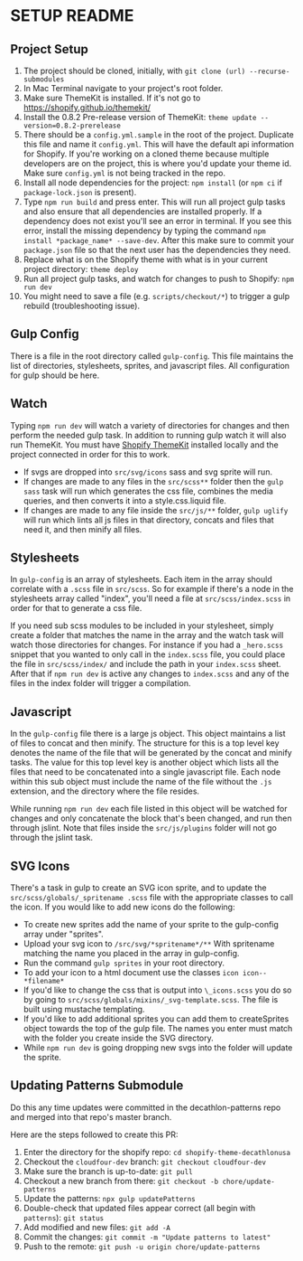 # SETUP README
## Project Setup
1. The project should be cloned, initially, with `git clone (url) --recurse-submodules`
2. In Mac Terminal navigate to your project's root folder.
3. Make sure ThemeKit is installed. If it's not go to https://shopify.github.io/themekit/
4. Install the 0.8.2 Pre-release version of ThemeKit: `theme update --version=0.8.2-prerelease`
5. There should be a `config.yml.sample` in the root of the project. Duplicate this file and name it `config.yml`. This will have the default api information for Shopify. If you're working on a cloned theme because multiple developers are on the project, this is where you'd update your theme id. Make sure `config.yml` is not being tracked in the repo.
6. Install all node dependencies for the project: `npm install` (or `npm ci` if `package-lock.json` is present).
7. Type `npm run build` and press enter. This will run all project gulp tasks and also ensure that all dependencies are installed properly. If a dependency does not exist you'll see an error in terminal. If you see this error, install the missing dependency by typing the command `npm install *package_name* --save-dev`. After this make sure to commit your `package.json` file so that the next user has the dependencies they need.
8. Replace what is on the Shopify theme with what is in your current project directory: `theme deploy`
9. Run all project gulp tasks, and watch for changes to push to Shopify: `npm run dev`
10. You might need to save a file (e.g. `scripts/checkout/*`) to trigger a gulp rebuild (troubleshooting issue).

## Gulp Config
There is a file in the root directory called `gulp-config`. This file maintains the list of directories, stylesheets, sprites, and javascript files. All configuration for gulp should be here.

## Watch
Typing `npm run dev` will watch a variety of directories for changes and then perform the needed gulp task. In addition to running gulp watch it will also run ThemeKit. You must have [Shopify ThemeKit](https://shopify.github.io/themekit/) installed locally and the project connected in order for this to work.

* If svgs are dropped into `src/svg/icons` sass and svg sprite will run.
* If changes are made to any files in the `src/scss**` folder then the `gulp sass` task will run which generates the css file, combines the media queries, and then converts it into a style.css.liquid file.
* If changes are made to any file inside the `src/js/**` folder, `gulp uglify` will run which lints all js files in that directory, concats and files that need it, and then minify all files.

## Stylesheets
In `gulp-config` is an array of stylesheets. Each item in the array should correlate with a `.scss` file in `src/scss`. So for example if there's a node in the stylesheets array called "index", you'll need a file at `src/scss/index.scss` in order for that to generate a css file.

If you need sub scss modules to be included in your stylesheet, simply create a folder that matches the name in the array and the watch task will watch those directories for changes. For instance if you had a `_hero.scss` snippet that you wanted to only call in the `index.scss` file, you could place the file in `src/scss/index/` and include the path in your `index.scss` sheet. After that if `npm run dev` is active any changes to `index.scss` and any of the files in the index folder will trigger a compilation.

## Javascript
In the `gulp-config` file there is a large js object. This object maintains a list of files to concat and then minify. The structure for this is a top level key denotes the name of the file that will be generated by the concat and minify tasks. The value for this top level key is another object which lists all the files that need to be concatenated into a single javascript file. Each node within this sub object must include the name of the file without the `.js` extension, and the directory where the file resides.

While running `npm run dev` each file listed in this object will be watched for changes and only concatenate the block that's been changed, and run then through jslint. Note that files inside the `src/js/plugins` folder will not go through the jslint task.


## SVG Icons
There's a task in gulp to create an SVG icon sprite, and to update the `src/scss/globals/_spritename .scss` file with the appropriate classes to call the icon. If you would like to add new icons do the following:

* To create new sprites add the name of your sprite to the gulp-config array under "sprites".
* Upload your svg icon to `/src/svg/*spritename*/**` With spritename matching the name you placed in the array in gulp-config.
* Run the command `gulp sprites` in your root directory.
* To add your icon to a html document use the classes `icon icon--*filename*`
* If you'd like to change the css that is output into `\_icons.scss` you do so by going to `src/scss/globals/mixins/_svg-template.scss`. The file is built using mustache templating.
* If you'd like to add additional sprites you can add them to createSprites object towards the top of the gulp file. The names you enter must match with the folder you create inside the SVG directory.
* While `npm run dev` is going dropping new svgs into the folder will update the sprite.

## Updating Patterns Submodule

Do this any time updates were committed in the decathlon-patterns repo and merged into that repo's master branch.

Here are the steps followed to create this PR:

1. Enter the directory for the shopify repo: `cd shopify-theme-decathlonusa`
1. Checkout the `cloudfour-dev` branch: `git checkout cloudfour-dev`
1. Make sure the branch is up-to-date: `git pull`
1. Checkout a new branch from there: `git checkout -b chore/update-patterns`
1. Update the patterns: `npx gulp updatePatterns`
1. Double-check that updated files appear correct (all begin with `patterns`): `git status`
1. Add modified and new files: `git add -A`
1. Commit the changes: `git commit -m "Update patterns to latest"`
1. Push to the remote: `git push -u origin chore/update-patterns`

